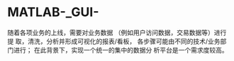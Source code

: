 # MATLAB-_GUI-
随着各项业务的上线，需要对业务数据 （例如用户访问数据，交易数据等）进行提 取，清洗，分析并形成可视化的报表/看板， 各步骤可能由不同的技术/业务部门进行； 在此背景下，实现一个统一的集中的数据分 析平台是一个需求度较高。
